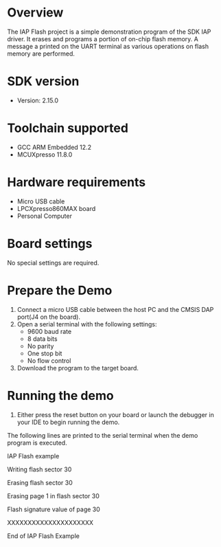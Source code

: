 Overview
========
The IAP Flash project is a simple demonstration program of the SDK IAP driver. It erases and programs 
a portion of on-chip flash memory. A message a printed on the UART terminal as various operations on 
flash memory are performed.

SDK version
===========
- Version: 2.15.0

Toolchain supported
===================
- GCC ARM Embedded  12.2
- MCUXpresso  11.8.0

Hardware requirements
=====================
- Micro USB cable
- LPCXpresso860MAX board
- Personal Computer

Board settings
==============
No special settings are required.

Prepare the Demo
================
1.  Connect a micro USB cable between the host PC and the CMSIS DAP port(J4 on the board).
2.  Open a serial terminal with the following settings:
    - 9600 baud rate
    - 8 data bits
    - No parity
    - One stop bit
    - No flow control
3.  Download the program to the target board.

Running the demo
================
1.  Either press the reset button on your board or launch the debugger in your IDE to begin running the demo.

The following lines are printed to the serial terminal when the demo program is executed.

IAP Flash example

Writing flash sector 30

Erasing flash sector 30

Erasing page 1 in flash sector 30

Flash signature value of page 30

XXXXXXXXXXXXXXXXXXXXX

End of IAP Flash Example 
